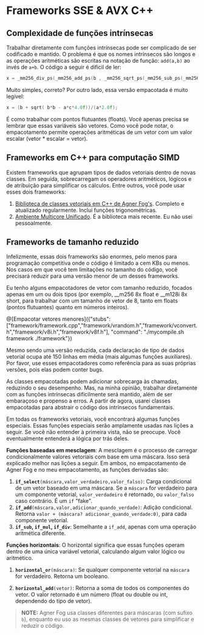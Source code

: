 # Frameworks SSE & AVX C++

## Complexidade de funções intrínsecas

Trabalhar diretamente com funções intrínsecas pode ser complicado de ser codificado e mantido. O problema é que os nomes intrínsecos são longos e as operações aritméticas são escritas na notação de função: `add(a,b)` ao invés de `a+b`.
O código a seguir é dificil de ler:
```cpp
x = _mm256_div_ps(_mm256_add_ps(b , _mm256_sqrt_ps(_mm256_sub_ps(_mm256_mul_ps(b , b) , _mm256_mul_ps(_mm256_mul_ps(a , c),_mm256_set1_ps(4.0f))))) , _mm256_mul_ps(a,_mm256_set1_ps(2.0f)));
```
Muito simples, correto? Por outro lado, essa versão empacotada é muito legível:
```cpp
x = (b + sqrt( b*b - a*c*4.0f))/(a*2.0f);
```
É como trabalhar com pontos flutuantes (floats). Você apenas precisa se lembrar que essas variáveis são vetores. Como você pode notar, o empacotamento permite operações aritméticas de um vetor com um valor escalar (vetor * escalar = vetor).

## Frameworks em C++ para computação SIMD

Existem frameworks que agrupam tipos de dados vetoriais dentro de novas classes. Em seguida, sobrecarregam os operadores aritméticos, lógicos e de atribuição para simplificar os cálculos.
Entre outros, você pode usar esses dois frameworks:

1. [Biblioteca de classes vetoriais em C++ de Agner Fog's](http://www.agner.org/optimize/#vectorclass). Completo e atualizado regularmente. Inclui funções trigonométricas.
2. [Ambiente Multicore Unificado](https://gain-performance.com/ume/). É a biblioteca mais recente. Eu não usei pessoalmente.

## Frameworks de tamanho reduzido

Infelizmente, essas dois frameworks são enormes, pelo menos para programação competitiva onde o código é limitado a cem KBs ou menos. 
Nos casos em que você tem limitações no tamanho do código, você precisará reduzir para uma versão menor de um desses frameworks.

Eu tenho alguns empacotadores de vetor com tamanho reduzido, focados apenas em um ou dois tipos (por exemplo, \_\_m256 8x float e \_\_m128i 8x short, para trabalhar com um tamanho de vetor de 8, tanto em floats (pontos flutuantes) quanto em números inteiros).

@[Empacotar vetores menores]({"stubs": ["framework/framework.cpp","framework/vrandom.h","framework/vconvert.h","framework/v8i.h","framework/v8f.h"], "command": "./mycompile.sh framework ./framework"})

Mesmo sendo uma versão reduzida, cada declaração de tipo de dados vetorial ocupa até 150 linhas em média (mais algumas funções auxiliares). Por favor, use esses empacotadores como referência para as suas próprias versões, pois elas podem conter bugs.

As classes empacotadas podem adicionar sobrecarga às chamadas, reduzindo o seu desempenho. Mas, na minha opinião, trabalhar diretamente com as funções intrínsecas dificilmente será mantido, além de ser embaraçoso e propenso a erros. A partir de agora, usarei classes empacotadas para abstrair o código dos intrínsecos fundamentais.

Em todas os frameworks vetoriais, você encontrará algumas funções especiais. Essas funções especiais serão amplamente usadas nas lições a seguir. Se você não entender à primeira vista, não se preocupe. Você eventualmente entenderá a lógica por trás deles.

**Funções baseadas em mesclagem**: A mesclagem é o processo de carregar condicionalmente valores vetoriais com base em uma máscara. Isso será explicado melhor nas lições a seguir. Em ambos, no empacotamento de Agner Fog e no meu empacotamento, as funções derivadas são:

1. **`if_select`**`(máscara,valor_verdadeiro,valor_falso)`: Carga condicional de um vetor baseado em uma máscara. Se a `máscara` for verdadeiro para um componente vetorial, `valor_verdadeiro` é retornado, ou `valor_falso` caso contrário. É um `if` "fake".
2. **`if_add`**`(máscara,valor,adicionar_quando_verdade)`: Adição condicional. Retorna `valor + (máscara? adicionar_quando_verdade:0)`, para cada componente vetorial.
3. **`if_sub`, `if_mul`, `if_div`**: Semelhante a `if_add`, apenas com uma operação aritmética diferente.

**Funções horizontais**: O horizontal significa que essas funções operam dentro de uma única variável vetorial, calculando algum valor lógico ou aritmético.

1. **`horizontal_or`**`(máscara)`: Se qualquer componente vetorial na `máscara` for verdadeiro. Retorna um booleano.

2. **`horizontal_add`**`(vetor)`: Retorna a soma de todos os componentes do vetor. O valor retornado é um número (float ou double ou int, dependendo do tipo de vetor).

> **NOTE:** Agner Fog usa classes diferentes para máscaras (com sufixo `b`), enquanto eu uso as mesmas classes de vetores para simplificar e reduzir o código.
